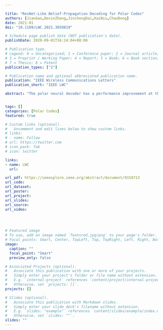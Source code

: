 ```yaml
---

title: "ResNet-Like Belief-Propagation Decoding for Polar Codes"
authors: [JianGao,DexinZhang,JinchengDai,KaiNiu,ChaoDong]
date: 2021-01
doi: "10.1109/LWC.2021.3050819"

# Schedule page publish date (NOT publication's date).
publishDate: 2020-09-01T16:24:04+08:00

# Publication type.
# Legend: 0 = Uncategorized; 1 = Conference paper; 2 = Journal article;
# 3 = Preprint / Working Paper; 4 = Report; 5 = Book; 6 = Book section;
# 7 = Thesis; 8 = Patent
publication_types: ["2"]

# Publication name and optional abbreviated publication name.
publication: "IEEE Wireless Communications Letters"
publication_short: "IEEE LWC"

abstract: "The polar neural decoder has a performance improvement at the cost of additional storage and computation. In this letter, we first propose a ResNet-like BP architecture to improve the standard polar BP decoding. Each iteration inherits a portion of information from the previous iteration as additional input and passes its output to the next iteration. Second, trainable damping factors, which can be learned through deep learning techniques, are applied to determine the inheritance ratio in the ResNet-like BP. We allocate the damping factors flexibly and demonstrate the optimization of a shared constant damping factor provides the same level of performance with the individual optimization of the damping factor at each state. Moreover, we qualitatively explain the performance gain by analyzing the mutual information between the input and output of the decoder. Numerical and simulation results indicate that the ResNet-like BP decoder can effectively improve the error correction performance and accelerate convergence compared with the standard polar BP algorithm."


tags: []
categories: [Polar Codes]
featured: true

# Custom links (optional).
#   Uncomment and edit lines below to show custom links.
# links:
# - name: Follow
# url: https://twitter.com
# icon_pack: fab
# icon: twitter

links:
- name: LWC
  url: 

url_pdf: https://ieeexplore.ieee.org/abstract/document/9319713
url_code: 
url_dataset:
url_poster:
url_project: 
url_slides:
url_source: 
url_video:




# Featured image
# To use, add an image named `featured.jpg/png` to your page's folder. 
# Focal points: Smart, Center, TopLeft, Top, TopRight, Left, Right, BottomLeft, Bottom, BottomRight.
image:
  caption: ""
  focal_point: "Smart"
  preview_only: false

# Associated Projects (optional).
#   Associate this publication with one or more of your projects.
#   Simply enter your project's folder or file name without extension.
#   E.g. `internal-project` references `content/project/internal-project/index.md`.
#   Otherwise, set `projects: []`.
projects: []

# Slides (optional).
#   Associate this publication with Markdown slides.
#   Simply enter your slide deck's filename without extension.
#   E.g. `slides: "example"` references `content/slides/example/index.md`.
#   Otherwise, set `slides: ""`.
slides: ""
---
```

